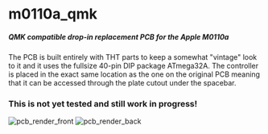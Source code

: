 # m0110a_qmk
##### QMK compatible drop-in replacement PCB for the Apple M0110a
The PCB is built entirely with THT parts to keep a somewhat "vintage" look to it and it uses the fullsize 40-pin DIP package ATmega32A.
The controller is placed in the exact same location as the one on the original PCB meaning that it can be accessed through the plate cutout under the spacebar.

### This is not yet tested and still work in progress!
![pcb_render_front](https://i.imgur.com/ntsaQLo.png)
![pcb_render_back](https://i.imgur.com/7hwpVoj.png)
